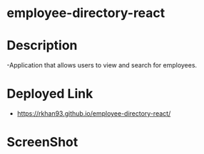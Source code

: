 # employee-directory-react


# Description
-Application that allows users to view and search for employees.


# Deployed Link
- https://rkhan93.github.io/employee-directory-react/


# ScreenShot
